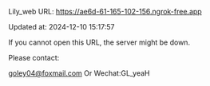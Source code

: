 Lily_web URL: https://ae6d-61-165-102-156.ngrok-free.app

Updated at: 2024-12-10 15:17:57

If you cannot open this URL, the server might be down.

Please contact: 

goley04@foxmail.com Or Wechat:GL_yeaH
